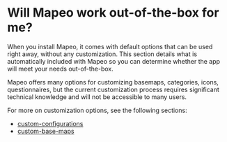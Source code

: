 # Will Mapeo work out-of-the-box for me?

When you install Mapeo, it comes with default options that can be used right away, without any customization. This section details what is automatically included with Mapeo so you can determine whether the app will meet your needs out-of-the-box.



Mapeo offers many options for customizing basemaps, categories, icons, questionnaires, but the current customization process requires significant technical knowledge and will not be accessible to many users.

For more on customization options, see the following sections:

* [custom-configurations](../custom-configurations/ "mention")
* [custom-base-maps](../custom-base-maps/ "mention")
